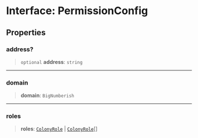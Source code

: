 # Interface: PermissionConfig

## Properties

### address?

> `optional` **address**: `string`

***

### domain

> **domain**: `BigNumberish`

***

### roles

> **roles**: [`ColonyRole`](../enumerations/ColonyRole.md) \| [`ColonyRole`](../enumerations/ColonyRole.md)[]
